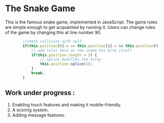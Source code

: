 # The Snake Game
This is the famous snake game, implemented in JavaScript. The game rules are simple enough to get acquainted by running it. Users can change rules of the game by changing this at line number 90. 
```javascript
        //check collision with self
        if(this.position[0].x == this.position[i].x && this.position[0].y == this.position[i].y) {
            // add rules here as the snake has bite itself
            if(this.position.length > 2) {
                // splice modifies the array
                this.position.splice(1);
            }
            break;
        }
```
## Work under progress :
1. Enabling touch features and making it mobile-friendly.
2. A scoring system.
3. Adding message features. 